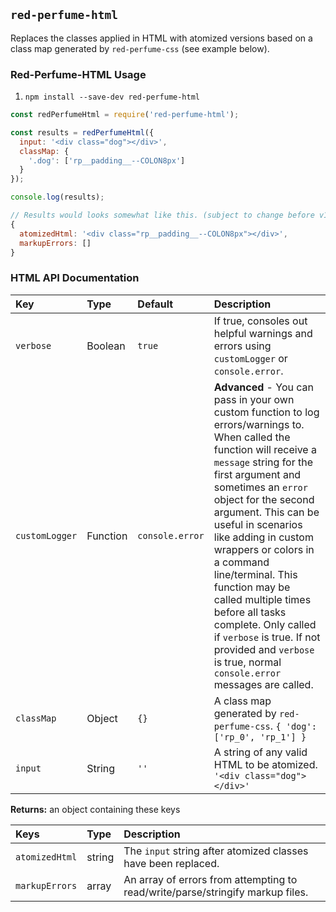 ## `red-perfume-html`

Replaces the classes applied in HTML with atomized versions based on a class map generated by `red-perfume-css` (see example below).


### Red-Perfume-HTML Usage

1. `npm install --save-dev red-perfume-html`

```js
const redPerfumeHtml = require('red-perfume-html');

const results = redPerfumeHtml({
  input: '<div class="dog"></div>',
  classMap: {
    '.dog': ['rp__padding__--COLON8px']
  }
});

console.log(results);

// Results would looks somewhat like this. (subject to change before v1.0.0)
{
  atomizedHtml: '<div class="rp__padding__--COLON8px"></div>',
  markupErrors: []
}
```


### HTML API Documentation

Key            | Type     | Default         | Description
:--            | :--      | :--             | :--
`verbose`      | Boolean  | `true`          | If true, consoles out helpful warnings and errors using `customLogger` or `console.error`.
`customLogger` | Function | `console.error` | **Advanced** - You can pass in your own custom function to log errors/warnings to. When called the function will receive a `message` string for the first argument and sometimes an `error` object for the second argument. This can be useful in scenarios like adding in custom wrappers or colors in a command line/terminal. This function may be called multiple times before all tasks complete. Only called if `verbose` is true. If not provided and `verbose` is true, normal `console.error` messages are called.
`classMap`     | Object   | `{}`            | A class map generated by `red-perfume-css`. `{ 'dog': ['rp_0', 'rp_1'] }`
`input`        | String   | `''`            | A string of any valid HTML to be atomized. `'<div class="dog"></div>'`

**Returns:** an object containing these keys

Keys                 | Type   | Description
:--                  | :--    | :--
`atomizedHtml`       | string | The `input` string after atomized classes have been replaced.
`markupErrors`       | array  | An array of errors from attempting to read/write/parse/stringify markup files.
